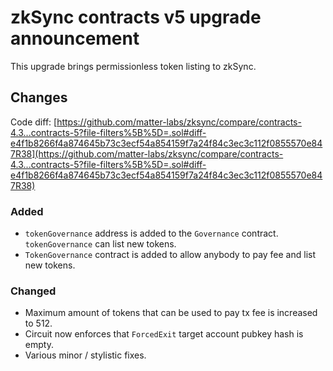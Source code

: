 # zkSync contracts v5 upgrade announcement

<!-- markdownlint-disable MD034 -->

This upgrade brings permissionless token listing to zkSync.

## Changes

Code diff:
[https://github.com/matter-labs/zksync/compare/contracts-4.3...contracts-5?file-filters%5B%5D=.sol#diff-e4f1b8266f4a874645b73c3ecf54a854159f7a24f84c3ec3c112f0855570e847R38](https://github.com/matter-labs/zksync/compare/contracts-4.3...contracts-5?file-filters%5B%5D=.sol#diff-e4f1b8266f4a874645b73c3ecf54a854159f7a24f84c3ec3c112f0855570e847R38)

### Added

- `tokenGovernance` address is added to the `Governance` contract. `tokenGovernance` can list new tokens.
- `TokenGovernance` contract is added to allow anybody to pay fee and list new tokens.

### Changed

- Maximum amount of tokens that can be used to pay tx fee is increased to 512.
- Circuit now enforces that `ForcedExit` target account pubkey hash is empty.
- Various minor / stylistic fixes.
